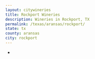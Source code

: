 ```yaml
---
layout: citywineries
title: Rockport Wineries
description: Wineries in Rockport, TX
permalink: /texas/aransas/rockport/
state: tx
county: aransas
city: rockport
---
```

-
